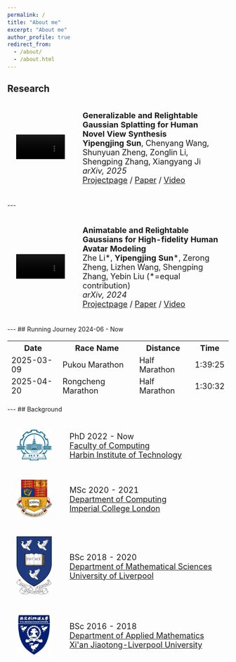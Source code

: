 ```yaml
---
permalink: /
title: "About me"
excerpt: "About me"
author_profile: true
redirect_from: 
  - /about/
  - /about.html
---
```

## Research
<div>
<table style="width:100%;border:none;border-spacing:0px;border-collapse:separate;margin-right:auto;margin-left:auto;font-size: large">
<tr>
<td style="padding:20px;width:30%;vertical-align:middle;border:none" align="center">
<video width="100%" playsinline="" autoplay="autoplay" loop="loop" preload="" muted="">
  <source src="../images/GRGS.mp4" type="video/mp4">
</video>
</td>
<td style="padding:20px;width:70%;vertical-align:middle;border: none" align="left">
<b>Generalizable and Relightable Gaussian Splatting for Human Novel View Synthesis</b><br>
<b>Yipengjing Sun</b>, Chenyang Wang, Shunyuan Zheng, Zonglin Li, Shengping Zhang, Xiangyang Ji<br>
<i>arXiv, 2025</i><br>
<a href="https://grgs.github.io/relight/"><i class="fas fa-fw fa-globe"></i>Projectpage</a> /
<a href="https://arxiv.org/pdf/2311.16096"><i class="fas fa-fw fa-file-pdf"></i>Paper</a> /
<a href="https://www.youtube.com/watch?v=odQOweNhsHM"><i class="fas fa-fw fa-video"></i>Video</a>
</td>
</tr>
</table>
</div>
---
<div>
<table style="width:100%;border:none;border-spacing:0px;border-collapse:separate;margin-right:auto;margin-left:auto;font-size: large">
<tr>
<td style="padding:20px;width:30%;vertical-align:middle;border:none" align="center">
<video width="100%" playsinline="" autoplay="autoplay" loop="loop" preload="" muted="">
  <source src="../images/ani_relit_gaussians.mp4" type="video/mp4">
</video>
</td>
<td style="padding:20px;width:70%;vertical-align:middle;border: none" align="left">
<b>Animatable and Relightable Gaussians for High-fidelity Human Avatar Modeling</b><br>
Zhe Li*, <b>Yipengjing Sun</b>*, Zerong Zheng, Lizhen Wang, Shengping Zhang, Yebin Liu (*=equal contribution)<br>
<i>arXiv, 2024</i><br>
<a href="https://animatable-gaussians.github.io/relight/"><i class="fas fa-fw fa-globe"></i>Projectpage</a> /
<a href="https://arxiv.org/pdf/2311.16096"><i class="fas fa-fw fa-file-pdf"></i>Paper</a> /
<a href="https://www.youtube.com/watch?v=odQOweNhsHM"><i class="fas fa-fw fa-video"></i>Video</a>
</td>
</tr>
</table>
</div>
---
## Running Journey
2024-06 - Now
<table style="width:100%;border:none;border-spacing:0px;border-collapse:separate;margin-right:auto;margin-left:auto;font-size: large">
  <thead>
    <tr>
      <th>Date</th>
      <th>Race Name</th>
      <th>Distance</th>
      <th>Time</th>
<!--       <th>Notes</th> -->
    </tr>
  </thead>
  <tbody>
    <tr>
      <td>2025-03-09</td>
      <td>Pukou Marathon</td>
      <td>Half Marathon</td>
      <td>1:39:25</td>
<!--       <td>My first official race – mission complete!</td> -->
    </tr>
    <tr>
      <td>2025-04-20</td>
      <td>Rongcheng Marathon</td>
      <td>Half Marathon</td>
      <td>1:30:32</td>
<!--       <td>My first full marathon finish!</td> -->
    </tr>
  </tbody>
</table>
---
<!-- | Date | Race Name | Distance | Time | 
|------|-----------|----------|------|
| 2025-03-09 | Pukou Marathon | Half Marathon | 1:39:25 | 
| 2025-04-20 | Rongcheng Marathon | Half Marathon | 1:30:32 | 
--- -->
## Background

<div>
<table style="width:100%;border:none;border-spacing:0px;border-collapse:separate;margin-right:auto;margin-left:auto;font-size: large">
<tr>
<td style="padding:20px;width:25%;vertical-align:middle;border:none" align="center">
<img width="80" src="../images/hit-logo.gif"/> 
</td>
<td style="padding:20px;width:75%;vertical-align:middle;border: none" align="left">
PhD 2022 - Now<br>
<a href="https://computing.hit.edu.cn/">Faculty of Computing</a><br>
<a href="https://www.hit.edu.cn/">Harbin Institute of Technology</a><br>
</td>
</tr>
	
<tr>
<td style="padding:20px;width:25%;vertical-align:middle;border:none" align="center">
<img width="80" src="../images/icl-logo.png"/> 
</td>
<td style="padding:20px;width:75%;vertical-align:middle;border: none" align="left">
MSc 2020 - 2021<br>
<a href="https://www.imperial.ac.uk/computing/">Department of Computing</a><br>
<a href="https://www.imperial.ac.uk/">Imperial College London</a><br>
</td>
</tr>

<tr>
<td style="padding:20px;width:25%;vertical-align:middle;border:none" align="center">
<img width="80" src="../images/liverpool-logo.png"/> 
</td>
<td style="padding:20px;width:75%;vertical-align:middle;border: none" align="left">
BSc 2018 - 2020<br>
<a href="https://www.liverpool.ac.uk/mathematical-sciences/">Department of Mathematical Sciences</a><br>
<a href="https://www.liverpool.ac.uk/">University of Liverpool</a><br>
</td>
</tr>

<tr>
<td style="padding:20px;width:25%;vertical-align:middle;border:none" align="center">
<img width="80" src="../images/xjtlu-logo.png"/> 
</td>
<td style="padding:20px;width:75%;vertical-align:middle;border: none" align="left">
BSc 2016 - 2018<br>
<a href="https://www.xjtlu.edu.cn/en/study/departments/school-of-mathematics-and-physics/applied-mathematics">Department of Applied Mathematics</a><br>
<a href="https://www.xjtlu.edu.cn/en">Xi'an Jiaotong-Liverpool University</a><br>
</td>
</tr>
</table>    
</div>
<!--I am a PhD student at the [University of Tübingen](https://uni-tuebingen.de/en/fakultaeten/mathematisch-naturwissenschaftliche-fakultaet/fachbereiche/informatik/lehrstuehle/autonomous-vision/home/) under the [ELLIS](https://ellis.eu) program, co-supervised by [Andreas Geiger](http://www.cvlibs.net) and [Torsten Sattler](https://tsattler.github.io). I received my Master's and Bachelor's degree from ShanghaiTech University and Xiamen University, respectively. 

My research focuses on Computer Vision and Machine Learning, espically on 3D Vision (Depth Estimation, Plane Detection, Multi-view Stereo, 3D reconstruction, 3D Human Modeling).

My CV is [here](http://niujinshuchong.github.io/files/CV.pdf). 

{% include base_path %}

Education
======
* **University of Tübingen, Germany (Sept. 2021 - Now)**
	* Ph.D, Computer Science
	* Advisor: Andreas Geiger and Torsten Sattler
* **ShanghaiTech University, China (Aug. 2018 - July 2021)**
	* M.S., Computer Science
	* Advisor: [Shenghua Gao](https://cs.hku.hk/people/academic-staff/gaosh)
*  **Xiamen University, China (Aug 2014 - Jun 2018)**
	* B.E., Software Engineering

Work experience
======
* **Tencent AI Lab, Shenzhen, China, (Mar 2020 - Feb 2021)**
	* Research Intern
	* 3D Human Modeling

Selected publications
======
* **[Gaussian Opacity Fields: Efficient Adaptive Surface Reconstruction in Unbounded Scenes](https://niujinshuchong.github.io/gaussian-opacity-fields/)**
	* **Zehao Yu**, Torsten Sattler, Andreas Geiger
	* ACM Transactions on Graphics, SIGGRAPH ASIA 2024
	* [Project](https://niujinshuchong.github.io/gaussian-opacity-fields/), [Paper](https://arxiv.org/pdf/2404.10772.pdf), [Code](https://github.com/autonomousvision/gaussian-opacity-fields)

* **[2D Gaussian Splatting for Geometrically Accurate Radiance Fields](https://surfsplatting.github.io/)**
	* Binbin Huang, **Zehao Yu**, Anpei Chen, Andreas Geiger, Shenghua Gao
	* ACM SIG International Conference on Computer Graphics (**SIGGRAPH**), 2024
	* [Project](https://surfsplatting.github.io/), [Paper](https://arxiv.org/pdf/2403.17888), [Code](https://github.com/hbb1/2d-gaussian-splatting)

* **[Mip-Splatting: Alias-free 3D Gaussian Splatting](https://niujinshuchong.github.io/mip-splatting/)**
	* **Zehao Yu**, Anpei Chen, Binbin Huang, Torsten Sattler, Andreas Geiger
	* IEEE Conference on Computer Vision and Pattern Recognition (**CVPR**), 2024 (**Oral, Best Student Paper**)
	* [Project](https://niujinshuchong.github.io/mip-splatting), [Paper](https://arxiv.org/pdf/2311.16493.pdf), [Code](https://github.com/autonomousvision/mip-splatting), [Demo](https://niujinshuchong.github.io/mip-splatting-demo)

* **[SDFStudio: A Unified Framework for Surface Reconstruction](https://autonomousvision.github.io/sdfstudio)**
	* **Zehao Yu**, Anpei Chen, Bozidar Antic, Songyou Peng, Apratim Bhattacharyya, Michael Niemeyer, Siyu Tang, Torsten Sattler, Andreas Geiger
	* Open source project, 2022
	* [Project](https://autonomousvision.github.io/sdfstudio), [Code](https://github.com/autonomousvision/sdfstudio)

* **[MonoSDF: Exploring Monocular Geometric Cues for Neural Implicit Surface Reconstruction](https://niujinshuchong.github.io/monosdf/)**
	* **Zehao Yu**, Songyou Peng, Michael Niemeyer, Torsten Sattler, Andreas Geiger
	* Thirty-sixth Conference on Neural Information Processing Systems (**NeurIPS**), 2022
	* [Project](https://niujinshuchong.github.io/monosdf/), [Paper](https://arxiv.org/abs/2206.00665), [Code](https://github.com/autonomousvision/monosdf)

* **[P<sup>2</sup>Net: Patch-match and Plane-regularization for Unsupervised Indoor Depth Estimation](https://github.com/svip-lab/Indoor-SfMLearner)**
	* **Zehao Yu\***, Lei Jin*, Shenghua Gao
	* European Conference on Computer Vision (**ECCV**), 2020
	* [Paper](https://arxiv.org/pdf/2007.07696.pdf), [Code](https://github.com/svip-lab/Indoor-SfMLearner)

* **[Fast-MVSNet: Sparse-to-Dense Multi-View Stereo With Learned Propagation and Gauss-Newton Refinement](https://github.com/svip-lab/FastMVSNet)**
	* **Zehao Yu**, Shenghua Gao
	* IEEE Conference on Computer Vision and Pattern Recognition (**CVPR**), 2020
	* [Paper](https://arxiv.org/pdf/2003.13017.pdf), [Code](https://github.com/svip-lab/FastMVSNet)

* **[Single-Image Piece-wise Planar 3D Reconstruction via Associative Embedding](https://github.com/svip-lab/PlanarReconstruction)**
	* **Zehao Yu\***, Jia Zheng*, Dongze Lian, Zihan Zhou, Shenghua Gao
	* IEEE Conference on Computer Vision and Pattern Recognition (**CVPR**), 2019
	* [Paper](https://arxiv.org/pdf/1902.09777.pdf), [Code](https://github.com/svip-lab/PlanarReconstruction)


Professional Services
======
* Journal Reviewer: <i> IEEE Transactions on Circuits and Systems for Video Technology (TCSVT) </i>
* Journal Reviewer: <i> IEEE Transactions on Image Processing (TIP) </i>
* Conference Reviewer: <i> Association for the Advancement of Artificial Intelligence (AAAI) </i>
-->
